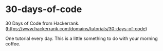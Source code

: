 # 30-days-of-code
30 Days of Code from Hackerrank. (https://www.hackerrank.com/domains/tutorials/30-days-of-code)

One tutorial every day. This is a little something to do with your morning coffee.
